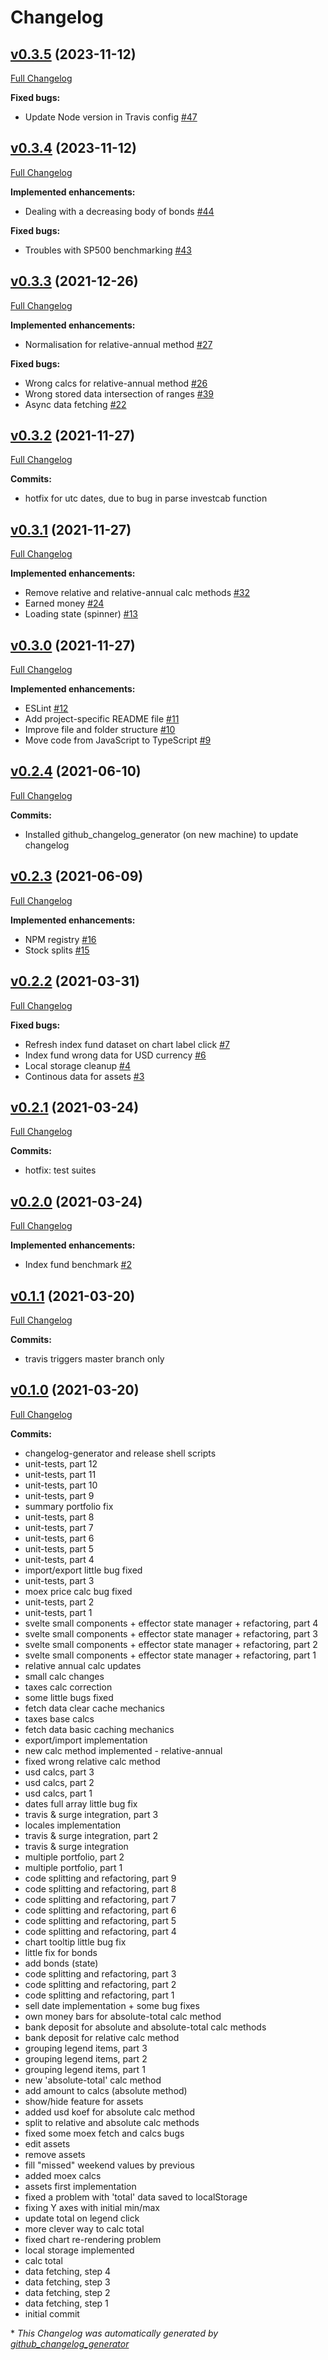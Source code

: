 # Changelog

## [v0.3.5](https://github.com/timbilalov/financial-analytics/tree/v0.3.5) (2023-11-12)

[Full Changelog](https://github.com/timbilalov/financial-analytics/compare/v0.3.4...v0.3.5)

**Fixed bugs:**

- Update Node version in Travis config [\#47](https://github.com/timbilalov/financial-analytics/issues/47)

## [v0.3.4](https://github.com/timbilalov/financial-analytics/tree/v0.3.4) (2023-11-12)

[Full Changelog](https://github.com/timbilalov/financial-analytics/compare/v0.3.3...v0.3.4)

**Implemented enhancements:**

- Dealing with a decreasing body of bonds [\#44](https://github.com/timbilalov/financial-analytics/issues/44)

**Fixed bugs:**

- Troubles with SP500 benchmarking [\#43](https://github.com/timbilalov/financial-analytics/issues/43)

## [v0.3.3](https://github.com/timbilalov/financial-analytics/tree/v0.3.3) (2021-12-26)

[Full Changelog](https://github.com/timbilalov/financial-analytics/compare/v0.3.2...v0.3.3)

**Implemented enhancements:**

- Normalisation for relative-annual method [\#27](https://github.com/timbilalov/financial-analytics/issues/27)

**Fixed bugs:**

- Wrong calcs for relative-annual method [\#26](https://github.com/timbilalov/financial-analytics/issues/26)
- Wrong stored data intersection of ranges [\#39](https://github.com/timbilalov/financial-analytics/issues/39)
- Async data fetching [\#22](https://github.com/timbilalov/financial-analytics/issues/22)

## [v0.3.2](https://github.com/timbilalov/financial-analytics/tree/v0.3.2) (2021-11-27)

[Full Changelog](https://github.com/timbilalov/financial-analytics/compare/v0.3.1...v0.3.2)


**Commits:**
* hotfix for utc dates, due to bug in parse investcab function

## [v0.3.1](https://github.com/timbilalov/financial-analytics/tree/v0.3.1) (2021-11-27)

[Full Changelog](https://github.com/timbilalov/financial-analytics/compare/v0.3.0...v0.3.1)

**Implemented enhancements:**

- Remove relative and relative-annual calc methods [\#32](https://github.com/timbilalov/financial-analytics/issues/32)
- Earned money [\#24](https://github.com/timbilalov/financial-analytics/issues/24)
- Loading state \(spinner\) [\#13](https://github.com/timbilalov/financial-analytics/issues/13)

## [v0.3.0](https://github.com/timbilalov/financial-analytics/tree/v0.3.0) (2021-11-27)

[Full Changelog](https://github.com/timbilalov/financial-analytics/compare/v0.2.4...v0.3.0)

**Implemented enhancements:**

- ESLint [\#12](https://github.com/timbilalov/financial-analytics/issues/12)
- Add project-specific README file [\#11](https://github.com/timbilalov/financial-analytics/issues/11)
- Improve file and folder structure [\#10](https://github.com/timbilalov/financial-analytics/issues/10)
- Move code from JavaScript to TypeScript [\#9](https://github.com/timbilalov/financial-analytics/issues/9)

## [v0.2.4](https://github.com/timbilalov/financial-analytics/tree/v0.2.4) (2021-06-10)

[Full Changelog](https://github.com/timbilalov/financial-analytics/compare/v0.2.3...v0.2.4)


**Commits:**
* Installed github_changelog_generator (on new machine) to update changelog

## [v0.2.3](https://github.com/timbilalov/financial-analytics/tree/v0.2.3) (2021-06-09)

[Full Changelog](https://github.com/timbilalov/financial-analytics/compare/v0.2.2...v0.2.3)

**Implemented enhancements:**

- NPM registry [\#16](https://github.com/timbilalov/financial-analytics/issues/16)
- Stock splits [\#15](https://github.com/timbilalov/financial-analytics/issues/15)

## [v0.2.2](https://github.com/timbilalov/financial-analytics/tree/v0.2.2) (2021-03-31)

[Full Changelog](https://github.com/timbilalov/financial-analytics/compare/v0.2.1...v0.2.2)

**Fixed bugs:**

- Refresh index fund dataset on chart label click [\#7](https://github.com/timbilalov/financial-analytics/issues/7)
- Index fund wrong data for USD currency [\#6](https://github.com/timbilalov/financial-analytics/issues/6)
- Local storage cleanup [\#4](https://github.com/timbilalov/financial-analytics/issues/4)
- Continous data for assets [\#3](https://github.com/timbilalov/financial-analytics/issues/3)

## [v0.2.1](https://github.com/timbilalov/financial-analytics/tree/v0.2.1) (2021-03-24)

[Full Changelog](https://github.com/timbilalov/financial-analytics/compare/v0.2.0...v0.2.1)


**Commits:**
* hotfix: test suites

## [v0.2.0](https://github.com/timbilalov/financial-analytics/tree/v0.2.0) (2021-03-24)

[Full Changelog](https://github.com/timbilalov/financial-analytics/compare/v0.1.1...v0.2.0)

**Implemented enhancements:**

- Index fund benchmark [\#2](https://github.com/timbilalov/financial-analytics/issues/2)

## [v0.1.1](https://github.com/timbilalov/financial-analytics/tree/v0.1.1) (2021-03-20)

[Full Changelog](https://github.com/timbilalov/financial-analytics/compare/v0.1.0...v0.1.1)


**Commits:**
* travis triggers master branch only

## [v0.1.0](https://github.com/timbilalov/financial-analytics/tree/v0.1.0) (2021-03-20)

[Full Changelog](https://github.com/timbilalov/financial-analytics/compare/f7d320497d2cff878b0997b5940711361b64bedd...v0.1.0)




**Commits:**
* changelog-generator and release shell scripts
* unit-tests, part 12
* unit-tests, part 11
* unit-tests, part 10
* unit-tests, part 9
* summary portfolio fix
* unit-tests, part 8
* unit-tests, part 7
* unit-tests, part 6
* unit-tests, part 5
* unit-tests, part 4
* import/export little bug fixed
* unit-tests, part 3
* moex price calc bug fixed
* unit-tests, part 2
* unit-tests, part 1
* svelte small components + effector state manager + refactoring, part 4
* svelte small components + effector state manager + refactoring, part 3
* svelte small components + effector state manager + refactoring, part 2
* svelte small components + effector state manager + refactoring, part 1
* relative annual calc updates
* small calc changes
* taxes calc correction
* some little bugs fixed
* fetch data clear cache mechanics
* taxes base calcs
* fetch data basic caching mechanics
* export/import implementation
* new calc method implemented - relative-annual
* fixed wrong relative calc method
* usd calcs, part 3
* usd calcs, part 2
* usd calcs, part 1
* dates full array little bug fix
* travis & surge integration, part 3
* locales implementation
* travis & surge integration, part 2
* travis & surge integration
* multiple portfolio, part 2
* multiple portfolio, part 1
* code splitting and refactoring, part 9
* code splitting and refactoring, part 8
* code splitting and refactoring, part 7
* code splitting and refactoring, part 6
* code splitting and refactoring, part 5
* code splitting and refactoring, part 4
* chart tooltip little bug fix
* little fix for bonds
* add bonds (state)
* code splitting and refactoring, part 3
* code splitting and refactoring, part 2
* code splitting and refactoring, part 1
* sell date implementation + some bug fixes
* own money bars for absolute-total calc method
* bank deposit for absolute and absolute-total calc methods
* bank deposit for relative calc method
* grouping legend items, part 3
* grouping legend items, part 2
* grouping legend items, part 1
* new 'absolute-total' calc method
* add amount to calcs (absolute method)
* show/hide feature for assets
* added usd koef for absolute calc method
* split to relative and absolute calc methods
* fixed some moex fetch and calcs bugs
* edit assets
* remove assets
* fill "missed" weekend values by previous
* added moex calcs
* assets first implementation
* fixed a problem with 'total' data saved to localStorage
* fixing Y axes with initial min/max
* update total on legend click
* more clever way to calc total
* fixed chart re-rendering problem
* local storage implemented
* calc total
* data fetching, step 4
* data fetching, step 3
* data fetching, step 2
* data fetching, step 1
* initial commit

\* *This Changelog was automatically generated by [github_changelog_generator](https://github.com/github-changelog-generator/github-changelog-generator)*
